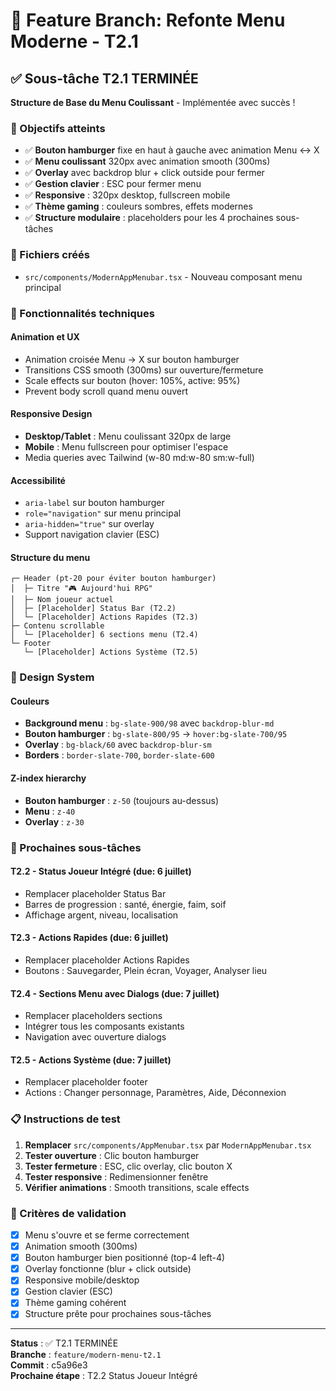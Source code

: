 # 🚀 Feature Branch: Refonte Menu Moderne - T2.1

## ✅ Sous-tâche T2.1 TERMINÉE

**Structure de Base du Menu Coulissant** - Implémentée avec succès !

### 🎯 Objectifs atteints

- ✅ **Bouton hamburger** fixe en haut à gauche avec animation Menu ↔ X
- ✅ **Menu coulissant** 320px avec animation smooth (300ms)
- ✅ **Overlay** avec backdrop blur + click outside pour fermer
- ✅ **Gestion clavier** : ESC pour fermer menu
- ✅ **Responsive** : 320px desktop, fullscreen mobile
- ✅ **Thème gaming** : couleurs sombres, effets modernes
- ✅ **Structure modulaire** : placeholders pour les 4 prochaines sous-tâches

### 📁 Fichiers créés

- `src/components/ModernAppMenubar.tsx` - Nouveau composant menu principal

### 🔧 Fonctionnalités techniques

#### Animation et UX
- Animation croisée Menu → X sur bouton hamburger
- Transitions CSS smooth (300ms) sur ouverture/fermeture
- Scale effects sur bouton (hover: 105%, active: 95%)
- Prevent body scroll quand menu ouvert

#### Responsive Design
- **Desktop/Tablet** : Menu coulissant 320px de large
- **Mobile** : Menu fullscreen pour optimiser l'espace
- Media queries avec Tailwind (w-80 md:w-80 sm:w-full)

#### Accessibilité
- `aria-label` sur bouton hamburger
- `role="navigation"` sur menu principal
- `aria-hidden="true"` sur overlay
- Support navigation clavier (ESC)

#### Structure du menu
```
┌─ Header (pt-20 pour éviter bouton hamburger)
│  ├─ Titre "🎮 Aujourd'hui RPG"
│  ├─ Nom joueur actuel
│  ├─ [Placeholder] Status Bar (T2.2)
│  └─ [Placeholder] Actions Rapides (T2.3)
├─ Contenu scrollable
│  └─ [Placeholder] 6 sections menu (T2.4)
└─ Footer
   └─ [Placeholder] Actions Système (T2.5)
```

### 🎨 Design System

#### Couleurs
- **Background menu** : `bg-slate-900/98` avec `backdrop-blur-md`
- **Bouton hamburger** : `bg-slate-800/95` → `hover:bg-slate-700/95`
- **Overlay** : `bg-black/60` avec `backdrop-blur-sm`
- **Borders** : `border-slate-700`, `border-slate-600`

#### Z-index hierarchy
- **Bouton hamburger** : `z-50` (toujours au-dessus)
- **Menu** : `z-40`
- **Overlay** : `z-30`

### 🔄 Prochaines sous-tâches

#### T2.2 - Status Joueur Intégré (due: 6 juillet)
- Remplacer placeholder Status Bar
- Barres de progression : santé, énergie, faim, soif
- Affichage argent, niveau, localisation

#### T2.3 - Actions Rapides (due: 6 juillet)
- Remplacer placeholder Actions Rapides
- Boutons : Sauvegarder, Plein écran, Voyager, Analyser lieu

#### T2.4 - Sections Menu avec Dialogs (due: 7 juillet)
- Remplacer placeholders sections
- Intégrer tous les composants existants
- Navigation avec ouverture dialogs

#### T2.5 - Actions Système (due: 7 juillet)
- Remplacer placeholder footer
- Actions : Changer personnage, Paramètres, Aide, Déconnexion

### 📋 Instructions de test

1. **Remplacer** `src/components/AppMenubar.tsx` par `ModernAppMenubar.tsx`
2. **Tester ouverture** : Clic bouton hamburger
3. **Tester fermeture** : ESC, clic overlay, clic bouton X
4. **Tester responsive** : Redimensionner fenêtre
5. **Vérifier animations** : Smooth transitions, scale effects

### 🎯 Critères de validation

- [x] Menu s'ouvre et se ferme correctement
- [x] Animation smooth (300ms)
- [x] Bouton hamburger bien positionné (top-4 left-4)
- [x] Overlay fonctionne (blur + click outside)
- [x] Responsive mobile/desktop
- [x] Gestion clavier (ESC)
- [x] Thème gaming cohérent
- [x] Structure prête pour prochaines sous-tâches

---

**Status** : ✅ T2.1 TERMINÉE  
**Branche** : `feature/modern-menu-t2.1`  
**Commit** : c5a96e3  
**Prochaine étape** : T2.2 Status Joueur Intégré
